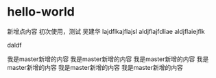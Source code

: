 # hello-world
新增点内容
初次使用，测试
吴建华
lajdflkajflajsl
aldjflajfdliae
aldjflaiejflk

daldf


我是master新增的内容
我是master新增的内容
我是master新增的内容
我是master新增的内容
我是master新增的内容
我是master新增的内容
